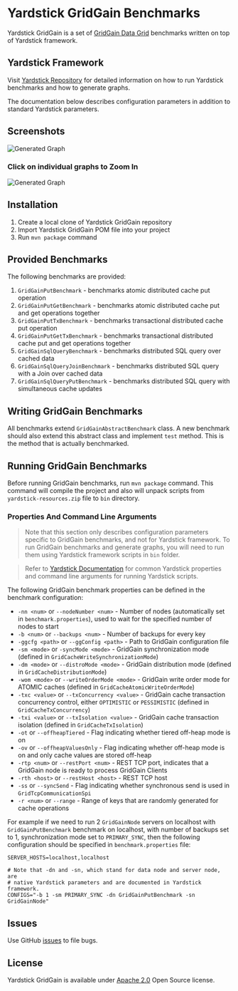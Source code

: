 # Yardstick GridGain Benchmarks
Yardstick GridGain is a set of <a href="http://www.gridgain.org/platform/data-grid" target="_blank">GridGain Data Grid</a> benchmarks written on top of Yardstick framework.

## Yardstick Framework
Visit <a href="https://github.com/gridgain/yardstick" target="_blank">Yardstick Repository</a> for detailed information on how to run Yardstick benchmarks and how to generate graphs.

The documentation below describes configuration parameters in addition to standard Yardstick parameters.

## Screenshots
![Generated Graph](http://www.gridgain.org/images/yardstick/gridgain/yardstick-gg-compound1.png)
### Click on individual graphs to Zoom In
![Generated Graph](http://www.gridgain.org/images/yardstick/gridgain/yardstick-gg-compound-magnified1.png)

## Installation
1. Create a local clone of Yardstick GridGain repository
2. Import Yardstick GridGain POM file into your project
3. Run `mvn package` command

## Provided Benchmarks
The following benchmarks are provided:

1. `GridGainPutBenchmark` - benchmarks atomic distributed cache put operation
2. `GridGainPutGetBenchmark` - benchmarks atomic distributed cache put and get operations together
3. `GridGainPutTxBenchmark` - benchmarks transactional distributed cache put operation
4. `GridGainPutGetTxBenchmark` - benchmarks transactional distributed cache put and get operations together
5. `GridGainSqlQueryBenchmark` - benchmarks distributed SQL query over cached data
6. `GridGainSqlQueryJoinBenchmark` - benchmarks distributed SQL query with a Join over cached data
7. `GridGainSqlQueryPutBenchmark` - benchmarks distributed SQL query with simultaneous cache updates

## Writing GridGain Benchmarks
All benchmarks extend `GridGainAbstractBenchmark` class. A new benchmark should also extend this abstract class and implement `test` method. This is the method that is actually benchmarked.

## Running GridGain Benchmarks
Before running GridGain benchmarks, run `mvn package` command. This command will compile the project and also will unpack scripts from `yardstick-resources.zip` file to `bin` directory.

### Properties And Command Line Arguments
> Note that this section only describes configuration parameters specific to GridGain benchmarks, and not for Yardstick framework. To run GridGain benchmarks and generate graphs, you will need to run them using Yardstick framework scripts in `bin` folder.

> Refer to [Yardstick Documentation](https://github.com/gridgain/yardstick) for common Yardstick properties and command line arguments for running Yardstick scripts.

The following GridGain benchmark properties can be defined in the benchmark configuration:

* `-nn <num>` or `--nodeNumber <num>` - Number of nodes (automatically set in `benchmark.properties`), used to wait for the specified number of nodes to start
* `-b <num>` or `--backups <num>` - Number of backups for every key
* `-ggcfg <path>` or `--ggConfig <path>` - Path to GridGain configuration file
* `-sm <mode>` or `-syncMode <mode>` - GridGain synchronization mode (defined in `GridCacheWriteSynchronizationMode`)
* `-dm <mode>` or `--distroMode <mode>` - GridGain distribution mode (defined in `GridCacheDistributionMode`)
* `-wom <mode>` or `--writeOrderMode <mode>` - GridGain write order mode for ATOMIC caches (defined in `GridCacheAtomicWriteOrderMode`)
* `-txc <value>` or `--txConcurrency <value>` - GridGain cache transaction concurrency control, either `OPTIMISTIC` or `PESSIMISTIC` (defined in `GridCacheTxConcurrency`)
* `-txi <value>` or `--txIsolation <value>` - GridGain cache transaction isolation (defined in `GridCacheTxIsolation`)
* `-ot` or `--offheapTiered` - Flag indicating whether tiered off-heap mode is on
* `-ov` or `--offheapValuesOnly` - Flag indicating whether off-heap mode is on and only cache values are stored off-heap
* `-rtp <num>`  or `--restPort <num>` - REST TCP port, indicates that a GridGain node is ready to process GridGain Clients
* `-rth <host>` or `--restHost <host>` - REST TCP host
* `-ss` or `--syncSend` - Flag indicating whether synchronous send is used in `GridTcpCommunicationSpi`
* `-r <num>` or `--range` - Range of keys that are randomly generated for cache operations

For example if we need to run 2 `GridGainNode` servers on localhost with `GridGainPutBenchmark` benchmark on localhost, with number of backups set to 1, synchronization mode set to `PRIMARY_SYNC`, then the following configuration should be specified in `benchmark.properties` file:

```
SERVER_HOSTS=localhost,localhost
    
# Note that -dn and -sn, which stand for data node and server node, are 
# native Yardstick parameters and are documented in Yardstick framework.
CONFIGS="-b 1 -sm PRIMARY_SYNC -dn GridGainPutBenchmark -sn GridGainNode"
```

## Issues
Use GitHub [issues](https://github.com/gridgain/yardstick-gridgain/issues) to file bugs.

## License
Yardstick GridGain is available under [Apache 2.0](http://www.apache.org/licenses/LICENSE-2.0.html) Open Source license.
